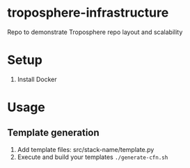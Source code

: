 # troposphere-infrastructure
Repo to demonstrate Troposphere repo layout and scalability


# Setup
1. Install Docker

# Usage

## Template generation
1. Add template files: src/stack-name/template.py
2. Execute and build your templates `./generate-cfn.sh`